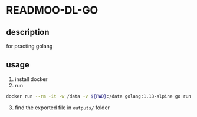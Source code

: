 # READMOO-DL-GO

## description
for practing golang

## usage

1. install docker
2. run
```bash
docker run --rm -it -w /data -v ${PWD}:/data golang:1.18-alpine go run main.go 
```
3. find the exported file in `outputs/` folder